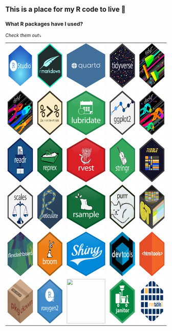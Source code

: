 ## This is a place for my R code to live 🏡

### **What R packages have I used?**  
*Check them out*⤵️
<table>
<tr>
<td>
<img src="https://github.com/rstudio/hex-stickers/blob/master/SVG/RStudio.svg" width="120" height="139"><br />
</td>
<td>
<img src="https://github.com/rstudio/hex-stickers/blob/master/SVG/rmarkdown.svg" width="120" height="139"><br />
</td>
<td>
<img src="https://github.com/rstudio/hex-stickers/blob/master/SVG/quarto.svg" width="120" height="139"><br />
</td>
<td>
<img src="https://github.com/rstudio/hex-stickers/blob/master/SVG/tidyverse.svg" width="120" height="139"><br />
</td>
<td>
<img src="https://github.com/rstudio/hex-stickers/blob/master/SVG/tidyr.svg" width="120" height="139"><br />
</td>
</tr>
<tr>
<td>
<img src="https://github.com/rstudio/hex-stickers/blob/master/SVG/dplyr.svg" width="120" height="139"><br />
</td>
<td>
<img src="https://github.com/rstudio/hex-stickers/blob/master/SVG/pipe.svg" width="120" height="139"><br />
</td>
<td>
<img src="https://github.com/rstudio/hex-stickers/blob/master/SVG/lubridate.svg" width="120" height="139"><br />
</td>
<td>
<img src="https://github.com/rstudio/hex-stickers/blob/master/PNG/ggplot2.png" width="120" height="139"><br />
</td>
<td>
<img src="https://github.com/rstudio/hex-stickers/blob/master/SVG/dbplyr.svg" width="120" height="139"><br />
</td>
</tr>
<tr>
<td>
<img src="https://github.com/rstudio/hex-stickers/blob/master/SVG/readr.svg" width="120" height="139"><br />
</td>
<td>
<img src="https://github.com/rstudio/hex-stickers/blob/master/SVG/reprex.svg" width="120" height="139"><br />
</td>
<td>
<img src="https://github.com/rstudio/hex-stickers/blob/master/SVG/rvest.svg" width="120" height="139"><br />
</td>
<td>
<img src="https://github.com/rstudio/hex-stickers/blob/master/SVG/stringr.svg" width="120" height="139"><br />
</td>
<td>
<img src="https://github.com/rstudio/hex-stickers/blob/master/SVG/tibble.svg" width="120" height="139"><br />
</td>
</tr>
<tr>
<td>
<img src="https://github.com/rstudio/hex-stickers/blob/master/SVG/scales.svg" width="120" height="139"><br />
</td>
<td>
<img src="https://github.com/rstudio/hex-stickers/blob/master/SVG/reticulate.svg" width="120" height="139"><br />
</td>
<td>
<img src="https://github.com/rstudio/hex-stickers/blob/master/SVG/rsample.svg" width="120" height="139"><br />
</td>
<td>
<img src="https://github.com/rstudio/hex-stickers/blob/master/SVG/purrr.svg" width="120" height="139"><br />
</td>
<td>
<img src="https://github.com/rstudio/hex-stickers/blob/master/SVG/gt.svg" width="120" height="139"><br />
</td>
</tr>
<tr>
<td>
<img src="https://github.com/rstudio/hex-stickers/blob/master/SVG/flexdashboard.svg" width="120" height="139"><br />
</td>
<td>
<img src="https://github.com/rstudio/hex-stickers/blob/master/SVG/broom.svg" width="120" height="139"><br />
</td>
<td>
<img src="https://github.com/rstudio/hex-stickers/blob/master/SVG/shiny.svg" width="120" height="139"><br />
</td>
<td>
<img src="https://github.com/rstudio/hex-stickers/blob/master/SVG/devtools.svg" width="120" height="139"><br />
</td>
<td>
<img src="https://github.com/rstudio/hex-stickers/blob/master/SVG/htmltools.svg" width="120" height="139"><br />
</td>
</tr>
<tr>
<td>
<img src="https://github.com/rstudio/hex-stickers/blob/master/SVG/pkgdown.svg" width="120" height="139"><br />
</td>
<td>
<img src="https://github.com/rstudio/hex-stickers/blob/master/SVG/roxygen2.svg" width="120" height="139"><br />
</td>
<td>
<img src="https://github.com/ropensci/rtweet/blob/master/man/figures/logo.png?raw=true" width="120" height="139"><br />
</td>
<td>
<img src="https://github.com/sfirke/janitor/raw/main/man/figures/logo_small.png" width="120" height="139"><br />
</td>
<td>
<img src="https://github.com/ianmoran11/mmtable2/raw/master/man/figures/logo.png" width="120" height="139"><br />
</td>
</tr>
</table>
